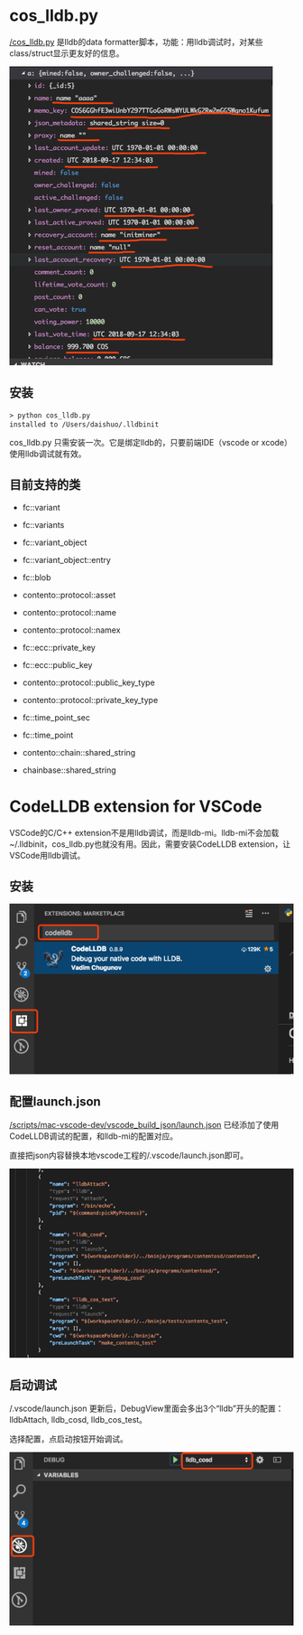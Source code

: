 # cos_lldb.py

[/cos_lldb.py](../cos_lldb.py) 是lldb的data formatter脚本，功能：用lldb调试时，对某些class/struct显示更友好的信息。

![image-20180918120453124](assets/image-20180918120453124.png)



## 安装

```shell
> python cos_lldb.py
installed to /Users/daishuo/.lldbinit
```

cos_lldb.py 只需安装一次。它是绑定lldb的，只要前端IDE（vscode or xcode）使用lldb调试就有效。



## 目前支持的类

- fc::variant

- fc::variants

- fc::variant_object

- fc::variant_object::entry

- fc::blob

- contento::protocol::asset

- contento::protocol::name

- contento::protocol::namex

- fc::ecc::private_key

- fc::ecc::public_key

- contento::protocol::public_key_type

- contento::protocol::private_key_type

- fc::time_point_sec

- fc::time_point

- contento::chain::shared_string

- chainbase::shared_string


# CodeLLDB extension for VSCode

VSCode的C/C++ extension不是用lldb调试，而是lldb-mi。lldb-mi不会加载~/.lldbinit，cos_lldb.py也就没有用。因此，需要安装CodeLLDB extension，让VSCode用lldb调试。



## 安装

![image-20180918134052366](assets/image-20180918134052366.png)



## 配置launch.json

[/scripts/mac-vscode-dev/vscode_build_json/launch.json](../scripts/mac-vscode-dev/vscode_build_json/launch.json) 已经添加了使用CodeLLDB调试的配置，和lldb-mi的配置对应。

直接把json内容替换本地vscode工程的/.vscode/launch.json即可。

![image-20180918134744955](assets/image-20180918134744955.png)



## 启动调试

/.vscode/launch.json 更新后，DebugView里面会多出3个“lldb”开头的配置：lldbAttach, lldb_cosd, lldb_cos_test。

选择配置，点启动按钮开始调试。

![image-20180918135258308](assets/image-20180918135258308.png)

